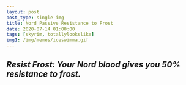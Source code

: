 ```yaml
---
layout: post
post_type: single-img
title: Nord Passive Resistance to Frost
date: 2020-07-14 01:00:00
tags: [skyrim, totallylookslike]
img1: /img/memes/iceswimma.gif
---
```

## *Resist Frost: Your Nord blood gives you 50% resistance to frost.*
